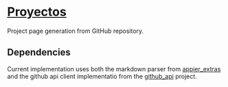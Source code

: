 # [Proyectos](http://proyectos.hive.pt)

Project page generation from GitHub repository.

## Dependencies

Current implementation uses both the markdown parser from [appier_extras](https://github.com/hivesolutions/appier_extras) and the github api client implementatio from the [github_api](https://github.com/hivesolutions/github_api) project.
